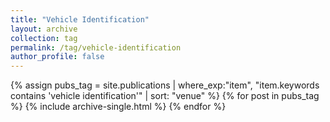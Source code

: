 ```yaml
---
title: "Vehicle Identification"
layout: archive
collection: tag
permalink: /tag/vehicle-identification
author_profile: false
---
```


{% assign pubs_tag = site.publications | where_exp:"item", "item.keywords contains 'vehicle identification'" | sort: "venue" %}
{% for post in pubs_tag %}
  {% include archive-single.html %}
{% endfor %}